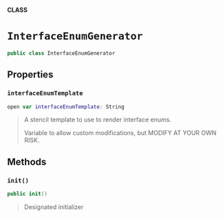 **CLASS**

# `InterfaceEnumGenerator`

```swift
public class InterfaceEnumGenerator
```

## Properties
### `interfaceEnumTemplate`

```swift
open var interfaceEnumTemplate: String
```

> A stencil template to use to render interface enums.
>
> Variable to allow custom modifications, but MODIFY AT YOUR OWN RISK.

## Methods
### `init()`

```swift
public init()
```

> Designated initializer
